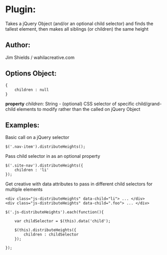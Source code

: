 # Plugin: 
Takes a jQuery Object (and/or an optional child selector) and finds the tallest element, then makes all siblings (or children) the same height
## Author:
Jim Shields / wahilacreative.com
## Options Object:
	{  
		children : null  
	}

**property** *children*: String - (optional) CSS selector of specific child/grand-child elements to modify rather than the called on jQuery Object

## Examples: 
	
Basic call on a jQuery selector

	$('.nav-item').distributeHeights();

Pass child selector in as an optional property

	$('.site-nav').distributeHeights({
		children : 'li'
	});

Get creative with data attributes to pass in different child selectors for multiple elements

	<div class="js-distributeHeights" data-child="li"> ... </div>
	<div class="js-distributeHeights" data-child=".foo"> ... </div>

	$('.js-distributeHeights').each(function(){

		var childSelector = $(this).data('child');

		$(this).distributeHeights({
			children : childSelector
		});

	});